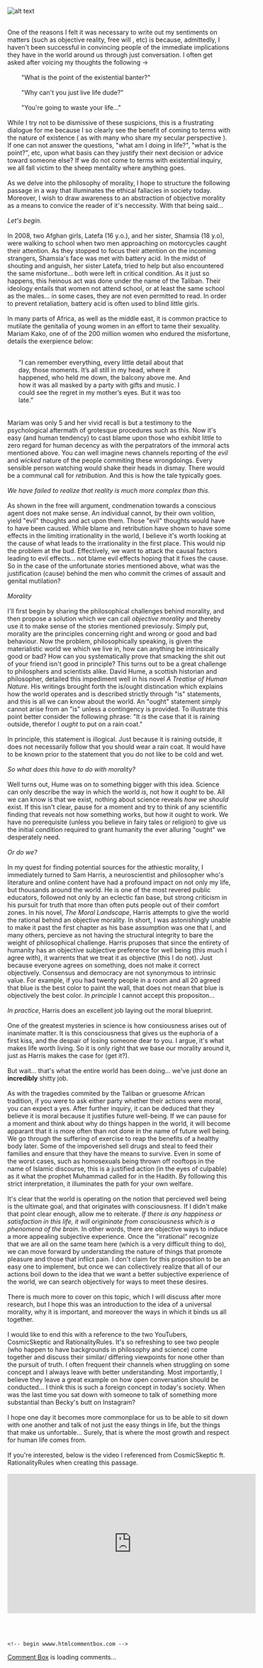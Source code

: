 ![alt text](https://theCaseFor.github.io/morality2.jpeg)

<html>
  <body>
    <p><br>One of the reasons I felt it was necessary to write out my sentiments on matters (such as objective reality, free will , etc) is because, admittedly, I haven't been successful in convincing people of the immediate implications they have in the world around us through just conversation. I often get asked after voicing my thoughts the following -><br><br>&nbsp;&nbsp;&nbsp;&nbsp;&nbsp;&nbsp;&nbsp;&nbsp;"What is the point of the existential banter?"<br><br>&nbsp;&nbsp;&nbsp;&nbsp;&nbsp;&nbsp;&nbsp;&nbsp;"Why can't you just live life dude?"&nbsp;&nbsp;&nbsp;&nbsp;&nbsp;&nbsp;&nbsp;&nbsp;<br><br>&nbsp;&nbsp;&nbsp;&nbsp;&nbsp;&nbsp;&nbsp;&nbsp;"You're going to waste your life..."<br><br>While I try not to be dismissive of these suspicions, this is a frustrating dialogue for me because I so clearly see the benefit of coming to terms with the nature of existence ( as with many who share my secular perspective ). If one can not answer the questions, "what am I doing in life?", "what is the point?", etc, upon what basis can they justify their next decision or advice toward someone else? If we do not come to terms with existential inquiry, we all fall victim to the sheep mentality where anything goes.<br><br>As we delve into the philosophy of morality, I hope to structure the following passage in a way that illuminates the ethical fallacies in society today. Moreover, I wish to draw awareness to an abstraction of objective morality as a means to convice the reader of it's neccessity. With that being said...<br><br><i> Let's begin.</i><br><br> In 2008, two Afghan girls, Latefa (16 y.o.), and her sister, Shamsia (18 y.o), were walking to school when two men approaching on motorcycles caught their attention. As they stopped to focus their attention on the incoming strangers, Shamsia's face was met with battery acid. In the midst of shouting and anguish, her sister Latefa, tried to help but also encountered the same misfortune... both were left in critical condition. As it just so happens, this heinous act was done under the name of the Taliban. Their ideology entails that women not attend school, or at least the same school as the males... in some cases, they are not even permitted to read. In order to prevent retaliation, battery acid is often used to blind little girls.<br><br> In many parts of Africa, as well as the middle east, it is common practice to mutilate the genitalia of young women in an effort to tame their sexuality. Mariam Kako, one of of the 200 million women who endured the misfortune, details the exerpience below:<br><br><p style="margin-left:25px; margin-right:85px; margin-bottom:0px" align="left">"I can remember everything, every little detail about that day, those moments. It’s all still in my head, where it happened, who held me down, the balcony above me. And how it was all masked by a party with gifts and music. I could see the regret in my mother’s eyes. But it was too late.”</p><br><br> Mariam was only 5 and her vivid recall is but a testimony to the psychological aftermath of grotesque procedures such as this. Now it's easy (and human tendency) to cast blame upon those who exhibit little to zero regard for human decency as with the perpatrators of the immoral acts mentioned above. You can well imagine news channels reporting of the <i>evil</i> and <i>wicked</i> nature of the people commiting these wrongdoings. Every sensible person watching would shake their heads in dismay. There would be a communal call for <i>retribution</i>. And this is how the tale typically goes.<br><br><i>We have failed to realize that reality is much more complex than this.</i><br><br>As shown in the free will argument, condmenation towards a conscious agent does not make sense. An individual cannot, by their own volition, yield "evil" thoughts and act upon them. Those "evil" thoughts would have to have been caused. While blame and retribution have shown to have some effects in the limiting irrationality in the world, I believe it's worth looking at the cause of what leads to the irrationality in the first place. This would nip the problem at the bud. Effectively, we want to attack the causal factors leading to evil effects... not blame evil effects hoping that it fixes the cause. So in the case of the unfortunate stories mentioned above, what was the justification (cause) behind the men who commit the crimes of assault and genital mutilation?<br><br><i>Morality</i><br><br>I'll first begin by sharing the philosophical challenges behind morality, and then propose a solution which we can call <i>objective morality</i> and thereby use it to make sense of the stories mentioned previosuly. Simply put, morality are the principles concerning right and wrong or good and bad behaviour. Now the problem, philosophically speaking, is given the materialistic world we which we live in, how can anything be intrinsically good or bad? How can you systematically prove that smacking the shit out of your friend isn't good in principle? This turns out to be a great challenge to philosphers and scientists alike. David Hume, a scottish historian and philosopher, detailed this impediment well in his novel <i>A Treatise of Human Nature</i>. His writings brought forth the is/ought distincation which explains how the world operates and is described strictly through "is" statements, and this is all we can know about the world. An "ought" statement simply cannot arise from an "is" unless a contingency is provided. To illustrate this point better consider the following phrase: "It <i>is</i> the case that it is raining outside, therefor I <i>ought</i> to put on a rain coat."<br><br>In principle, this statement is illogical. Just because it is raining outside, it does not necessarily follow that you should wear a rain coat. It would have to be known prior to the statement that you do not like to be cold and wet.<br><br><i>So what does this have to do with morality?</i><br><br> Well turns out, Hume was on to something bigger with this idea. Science can only describe the way in which the world <i>is</i>, not how it <i>ought</i> to be. All we can know is that we exist, nothing about science reveals <i>how we should</i> exist. If this isn't clear, pause for a moment and try to think of any scientific finding that reveals not how something works, but how it ought to work. We have no prerequisite (unless you believe in fairy tales or religion) to give us the initial condition required to grant humanity the ever alluring "ought" we desperately need.<br><br><i>Or do we?</i><br><br>In my quest for finding potential sources for the athiestic morality, I immediately turned to Sam Harris, a neuroscientist and philosopher who's literature and online content have had a profound impact on not only my life, but thousands around the world. He is one of the most revered public educators, followed not only by an eclectic fan base, but strong criticism in his pursuit for truth that more than often puts people out of their comfort zones. In his novel, <i>The Moral Landscape</i>, Harris attempts to give the world the rational behind an objective morality. In short, I was astonishingly unable to make it past the first chapter as his base assumption was one that I, and many others, percieve as not having the structural integrity to bare the weight of philosophical challenge. Harris pruposes that since the entirety of humanity has an objective subjective preference for well being (this much I agree with), it warrents that we treat it as objective (this I do not). Just because everyone agrees on something, does not make it correct objectively. Consensus and democracy are not synonymous to intrinsic value. For example, if you had twenty people in a room and all 20 agreed that blue is the best color to paint the wall, that does not mean that blue is objectively the best color.<i> In principle</i> I cannot accept this propositon...<br><br><i> In practice</i>, Harris does an excellent job laying out the moral blueprint.<br><br>One of the greatest mysteries in science is how consiousness arises out of inanimate matter. It is this consciousness that gives us the euphoria of a first kiss, and the despair of losing someone dear to you. I argue, it's what makes life worth living. So it is only right that we base our morality around it, just as Harris makes the case for (get it?).<br><br> But wait... that's what the entire world has been doing... we've just done an <b>incredibly</b> shitty job.<br><br>As with the tragedies commited by the Taliban or gruesome African tradition, if you were to ask either party whether their actions were moral, you can expect a yes. After further inquiry, it can be deduced that they believe it is moral because it justifies future well-being. If we can pause for a moment and think about why do things happen in the world, it will become apparant that it is more often than not done in the name of future well being. We go through the suffering of exercise to reap the benefits of a healthy body later. Some of the impoverished sell drugs and steal to feed their families and ensure that they have the means to survive. Even in some of the worst cases, such as homosexuals being thrown off rooftops in the name of Islamic discourse, this is a justified action (in the eyes of culpable) as it what the prophet Muhammad called for in the Hadith. By following this strict interpretation, it illuminates the path for your own welfare.<br><br> It's clear that the world is operating on the notion that percieved well being is the ultimate goal, and that originates with consciousness. If I didn't make that point clear enough, allow me to reiterate. <i> If there is any happiness or satisfaction in this life, it will origininate from consciousness which is a phenomena of the brain. </i> In other words, there are objective ways to induce a more appealing subjective experience. Once the "irrational" recognize that we are all on the same team here (which is a very difficult thing to do), we can move forward by understanding the nature of things that promote pleasure and those that inflict pain. I don't claim for this proposition to be an easy one to implement, but once we can collectively realize that all of our actions boil down to the idea that we want a better subjective experience of the world, we can search objectively for ways to meet these desires. <br><br>There is much more to cover on this topic, which I will discuss after more research, but I hope this was an introduction to the idea of a universal morality, why it is important, and moreover the ways in which it binds us all together. <br><br> I would like to end this with a reference to the two YouTubers, CosmicSkeptic and RationalityRules. It's so refreshing to see two people (who happen to have backgrounds in philosophy and science) come together and discuss their similar/ differing viewpoints for none other than the pursuit of truth. I often frequent their channels when struggling on some concept and I always leave with better understanding. Most importantly, I believe they leave a great example on how open conversation should be conducted... I think this is such a foreign concept in today's society. When was the last time you sat down with someone to talk of something more substantial than Becky's butt on Instagram?<br><br> I hope one day it becomes more commonplace for us to be able to sit down with one another and talk of not just the easy things in life, but the things that make us unfortable... Surely, that is where the most growth and respect for human life comes from.<br><br> If you're interested, below is the video I referenced from CosmicSkeptic ft. RationalityRules when creating this passage. <br><br>
    
<iframe width="560" height="315" align="middle" src="https://www.youtube.com/embed/Lyp3tHpGxw4" frameborder="0" allow="accelerometer; autoplay; encrypted-media; gyroscope; picture-in-picture" allowfullscreen></iframe>
    </p>
        <br><br>
      <!-- Insert these scripts at the bottom of the HTML, but before you use any Firebase services -->

    <!-- begin wwww.htmlcommentbox.com -->
 <div id="HCB_comment_box"><a href="http://www.htmlcommentbox.com">Comment Box</a> is loading comments...</div>
 <link rel="stylesheet" type="text/css" href="https://www.htmlcommentbox.com/static/skins/bootstrap/twitter-bootstrap.css?v=0" />
 <script type="text/javascript" id="hcb"> /*<!--*/ if(!window.hcb_user){hcb_user={};} (function(){var s=document.createElement("script"), l=hcb_user.PAGE || (""+window.location).replace(/'/g,"%27"), h="https://www.htmlcommentbox.com";s.setAttribute("type","text/javascript");s.setAttribute("src", h+"/jread?page="+encodeURIComponent(l).replace("+","%2B")+"&mod=%241%24wq1rdBcg%2474Xi6S4kGidvwL8ZB4hSD."+"&opts=16862&num=10&ts=1577810820501");if (typeof s!="undefined") document.getElementsByTagName("head")[0].appendChild(s);})(); /*-->*/ </script>
<!-- end www.htmlcommentbox.com -->


  </body>
</html>
